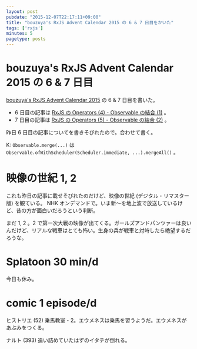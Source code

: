 ```yaml
---
layout: post
pubdate: "2015-12-07T22:17:11+09:00"
title: "bouzuya's RxJS Advent Calendar 2015 の 6 & 7 日目をかいた"
tags: ['rxjs']
minutes: 5
pagetype: posts
---
```

# bouzuya's RxJS Advent Calendar 2015 の 6 & 7 日目

[bouzuya's RxJS Advent Calendar 2015](http://www.adventar.org/calendars/1200) の 6 & 7 日目を書いた。

- 6 日目の記事は [RxJS の Operators (4) - Observable の結合 (1)](http://qiita.com/bouzuya/items/d019c3eae5db19e395cd) 。
- 7 日目の記事は [RxJS の Operators (5) - Observable の結合 (2)](http://qiita.com/bouzuya/items/6b57ca41d29d1858e444) 。

昨日 6 日目の記事についてを書きそびれたので。合わせて書く。

K: `Observable.merge(...)` は `Observable.ofWithScheduler(Scheduler.immediate, ...).mergeAll()` 。

# 映像の世紀 1, 2

これも昨日の記事に載せそびれたのだけど、映像の世紀 (デジタル・リマスター版) を観ている。 NHK オンデマンドで。いま新〜を地上波で放送しているけど、昔の方が面白いだろうという判断。

まだ 1, 2 。2 で第一次大戦の映像が出てくる。ガールズアンドパンツァーは良いんだけど、リアルな戦車はとても怖い。生身の兵が戦車と対峙したら絶望するだろうな。

# Splatoon 30 min/d

今日も休み。

# comic 1 episode/d

ヒストリエ (52) 乗馬教室・2。エウメネスは乗馬を習うようだ。エウメネスがあぶみをつくる。

ナルト (393) 追い詰めていたはずのイタチが倒れる。
